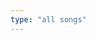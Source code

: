 ```yaml
---
type: "all songs"
---
```


<script type="text/javascript">
  var namMember = new Array(
    "1/3 – Into the New Heart",
    "1/3 – Love & Evil",
    "1/3 – Sonatine",
    "1/3 – Rain 51db",
    "1/3 – Love & Live",
    "1/3 – Love & Live (Remix)",
    "1/3 – You and Me Together",
    "1/3 – You and Me Together (Remix)",
    "1/3 – Fairy Tale",
    "1/3 – Valentine Girl",
    "OEC – ADD",
    "OEC – ODD",
    "OEC – Girl Front",
    "OEC – Odd Front",
    "OEC – Loonatic",
    "OEC – Uncover",
    "OEC – Loonatic (English)",
    "OEC – Sweet Crazy Love",
    "OEC – Chaotic",
    "OEC – Starlight",
    "yyxy – dal segno",
    "yyxy – love4eva",
    "yyxy – frozen",
    "yyxy – one way",
    "yyxy – rendezvous 18.6y",
    "HeeJin – ViViD",
    "HeeJin – ViViD (Acoustic Mix)",
    "HyunJin – Around You",
    "HyunJin & HeeJin – I’ll Be There",
    "HyunJin & HeeJin – My Sunday",
    "HaSeul – Let Me In",
    "HeeJin, HyunJin, HaSeul – The Carol",
    "YeoJin – Kiss Later",
    "YeoJin & HaSeul – My Melody",
    "ViVi – Everyday I Love You ft. HaSeul",
    "ViVi – Everyday I Need You ft. JinSoul",
    "Kim Lip – Eclipse",
    "Kim Lip – Twilight",
    "JinSoul – Singing in the Rain",
    "JinSoul & Kim Lip – Love Letter",
    "Choerry – Love Cherry Motion",
    "Choerry &  JinSoul – Puzzle",
    "Yves – new",
    "Yves – D-1",
    "ViVi, Choerry, Yves – The Carol 2.0",
    "Chuu – Heart Attack",
    "Chuu & Yves – Girl’s Talk",
    "Go Won – One and Only",
    "Go Won & Chuu – See Saw ft. Kim Lip",
    "Olivia Hye – Egoist",
    "Olivia Hye & Go Won – Rosy ft. Heejin",
    "LOOΠΔ – ++",
    "LOOΠΔ – favOriTe",
    "LOOΠΔ – Hi High",
    "LOOΠΔ – Yeolgi/Heat",
    "LOOΠΔ – Perfect Love",
    "LOOΠΔ – Stylish",
    "LOOΠΔ – xx",
    "LOOΠΔ – Butterfly",
    "LOOΠΔ – Satellite",
    "LOOΠΔ – Curiosity",
    "LOOΠΔ – Colors",
    "LOOΠΔ – Where You At"
  );
</script>

